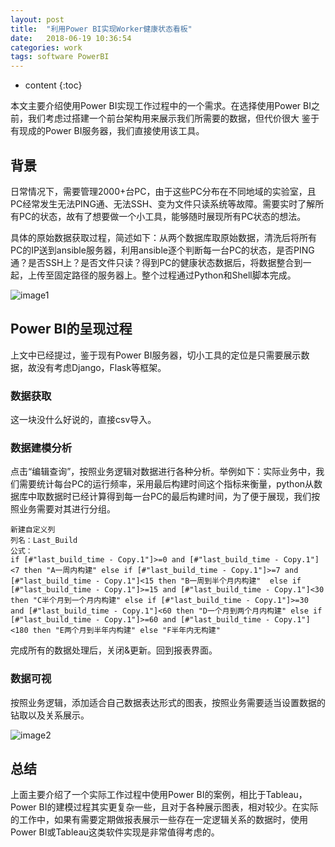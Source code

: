 ```yaml
---
layout: post
title:  "利用Power BI实现Worker健康状态看板"
date:   2018-06-19 10:36:54
categories: work
tags: software PowerBI
---
```


* content
{:toc}

本文主要介绍使用Power BI实现工作过程中的一个需求。在选择使用Power BI之前，我们考虑过搭建一个前台架构用来展示我们所需要的数据，但代价很大  鉴于有现成的Power BI服务器，我们直接使用该工具。




## 背景

日常情况下，需要管理2000+台PC，由于这些PC分布在不同地域的实验室，且PC经常发生无法PING通、无法SSH、变为文件只读系统等故障。需要实时了解所有PC的状态，故有了想要做一个小工具，能够随时展现所有PC状态的想法。

具体的原始数据获取过程，简述如下：从两个数据库取原始数据，清洗后将所有PC的IP送到ansible服务器，利用ansible逐个判断每一台PC的状态，是否PING通？是否SSH上？是否文件只读？得到PC的健康状态数据后，将数据整合到一起，上传至固定路径的服务器上。整个过程通过Python和Shell脚本完成。

![image1](http://p92xby2e1.bkt.clouddn.com/%E5%BE%AE%E4%BF%A1%E5%9B%BE%E7%89%87_20180620192136.png)

## Power BI的呈现过程

上文中已经提过，鉴于现有Power BI服务器，切小工具的定位是只需要展示数据，故没有考虑Django，Flask等框架。

### 数据获取

这一块没什么好说的，直接csv导入。

### 数据建模分析

点击“编辑查询”，按照业务逻辑对数据进行各种分析。举例如下：实际业务中，我们需要统计每台PC的运行频率，采用最后构建时间这个指标来衡量，python从数据库中取数据时已经计算得到每一台PC的最后构建时间，为了便于展现，我们按照业务需要对其进行分组。

```
新建自定义列
列名：Last_Build
公式：
if [#"last_build_time - Copy.1"]>=0 and [#"last_build_time - Copy.1"]<7 then "A一周内构建" else if [#"last_build_time - Copy.1"]>=7 and [#"last_build_time - Copy.1"]<15 then "B一周到半个月内构建"  else if [#"last_build_time - Copy.1"]>=15 and [#"last_build_time - Copy.1"]<30 then "C半个月到一个月内构建" else if [#"last_build_time - Copy.1"]>=30 and [#"last_build_time - Copy.1"]<60 then "D一个月到两个月内构建" else if [#"last_build_time - Copy.1"]>=60 and [#"last_build_time - Copy.1"]<180 then "E两个月到半年内构建" else "F半年内无构建"
```

完成所有的数据处理后，关闭&更新。回到报表界面。

### 数据可视

按照业务逻辑，添加适合自己数据表达形式的图表，按照业务需要适当设置数据的钻取以及关系展示。

![image2](http://p92xby2e1.bkt.clouddn.com/%E5%BE%AE%E4%BF%A1%E5%9B%BE%E7%89%87_20180620192125.png)

## 总结

上面主要介绍了一个实际工作过程中使用Power BI的案例，相比于Tableau，Power BI的建模过程其实更复杂一些，且对于各种展示图表，相对较少。在实际的工作中，如果有需要定期做报表展示一些存在一定逻辑关系的数据时，使用Power BI或Tableau这类软件实现是非常值得考虑的。

